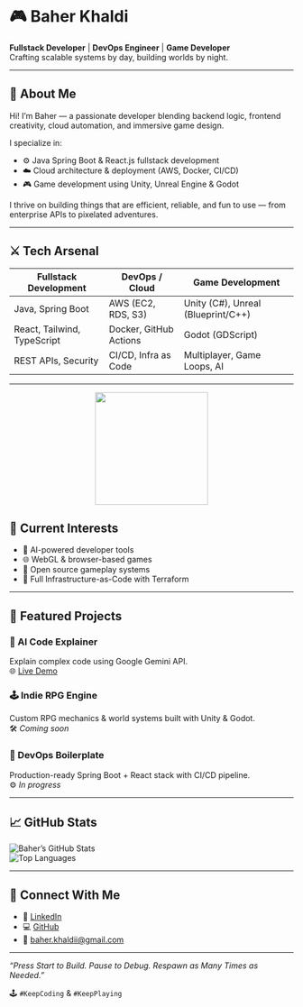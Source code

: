 # 🎮 Baher Khaldi

**Fullstack Developer** | **DevOps Engineer** | **Game Developer**  
Crafting scalable systems by day, building worlds by night.

---

## 🧠 About Me

Hi! I’m Baher — a passionate developer blending backend logic, frontend creativity, cloud automation, and immersive game design.

I specialize in:

- ⚙️ Java Spring Boot & React.js fullstack development  
- ☁️ Cloud architecture & deployment (AWS, Docker, CI/CD)  
- 🎮 Game development using Unity, Unreal Engine & Godot  

I thrive on building things that are efficient, reliable, and fun to use — from enterprise APIs to pixelated adventures.

---

## ⚔️ Tech Arsenal

| Fullstack Development     | DevOps / Cloud          | Game Development                   |
|---------------------------|-------------------------|-------------------------------------|
| Java, Spring Boot         | AWS (EC2, RDS, S3)      | Unity (C#), Unreal (Blueprint/C++)  |
| React, Tailwind, TypeScript | Docker, GitHub Actions | Godot (GDScript)                    |
| REST APIs, Security       | CI/CD, Infra as Code    | Multiplayer, Game Loops, AI        |

---

<p align="center">
  <img src="[https://64.media.tumblr.com/9f2e8a8b1391630dfb4903dc79bfd82e/tumblr_moi8v5PmOh1r72ht7o1_500.gif](https://64.media.tumblr.com/1a30eec5a7f81e7c61cf705ae4b86c0d/ae0f63abb9c7a983-c8/s250x400/cfcccad3edd9cd1e36ec7845945356568117c3fa.gifv)" width="200">
</p>

## 🚀 Current Interests

- 🤖 AI-powered developer tools  
- 🌐 WebGL & browser-based games  
- 🧩 Open source gameplay systems  
- 🔧 Full Infrastructure-as-Code with Terraform  

---

## 🧩 Featured Projects

### 🧠 AI Code Explainer  
Explain complex code using Google Gemini API.  
🌐 [Live Demo](https://aicodeexplainer-production.up.railway.app/)

### 🕹 Indie RPG Engine  
Custom RPG mechanics & world systems built with Unity & Godot.  
🛠 *Coming soon*

### 🚀 DevOps Boilerplate  
Production-ready Spring Boot + React stack with CI/CD pipeline.  
⚙️ *In progress*

---

## 📈 GitHub Stats

![Baher’s GitHub Stats](https://github-readme-stats.vercel.app/api?username=baherkh1&show_icons=true&theme=tokyonight&count_private=true)  
![Top Languages](https://github-readme-stats.vercel.app/api/top-langs/?username=baherkh1&layout=compact&theme=tokyonight)

---

## 💬 Connect With Me

- 💼 [LinkedIn](https://www.linkedin.com/in/baherkh1/)
- 💻 [GitHub](https://github.com/baherkh1)  
- 📧 baher.khaldii@gmail.com

---

_“Press Start to Build. Pause to Debug. Respawn as Many Times as Needed.”_

🕹️ `#KeepCoding` & `#KeepPlaying`
